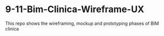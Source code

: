 # 9-11-Bim-Clinica-Wireframe-UX
This repo shows the wireframing, mockup and prototyping phases of BIM clinica

